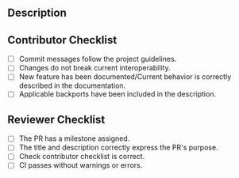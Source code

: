 <!-- Provide a general summary of your changes in the Title above -->
<!-- It must be meaningful and coherent with the changes -->

<!--
    If this PR is still a Work in Progress [WIP], please open it as DRAFT.
    Please consider if any label should be added to this PR.
-->

## Description
<!--
    Describe changes in detail.
    If several features/bug fixes are included with these changes, please consider opening separated pull requests.
-->

<!--
    In case of bug fixes, please provide the list of supported branches where this fix should be also merged.
    Please uncomment following line, adjusting the corresponding target branches for the backport.
-->
<!-- @Mergifyio backport 2.13.x 2.10.x 2.6.x -->

<!-- If an issue is already opened, please uncomment next line with the corresponding issue number. -->
<!-- Fixes #(issue) -->

<!-- In case the changes are built over a previous pull request, please uncomment next line. -->
<!-- This PR depends on #(PR) and must be merged after that one. -->

<!-- In case the changes are related to an implementation PR, please uncomment the next lines. -->
<!--
Related implementation PR:
* eProsima/Fast-DDS#(PR)
-->

## Contributor Checklist

- [ ] Commit messages follow the project guidelines. <!-- External contributors should sign the DCO. ShapesDemo developers must also refer to the internal Redmine task. -->
- [ ] Changes do not break current interoperability.
- [ ] New feature has been documented/Current behavior is correctly described in the documentation. <!-- Please uncomment following line with the corresponding PR to the documentation project: -->
    <!-- Related documentation PR: eProsima/Shapes-Demo-Docs# (PR) -->
- [ ] Applicable backports have been included in the description.

## Reviewer Checklist

- [ ] The PR has a milestone assigned.
- [ ] The title and description correctly express the PR's purpose.
- [ ] Check contributor checklist is correct.
- [ ] CI passes without warnings or errors.
